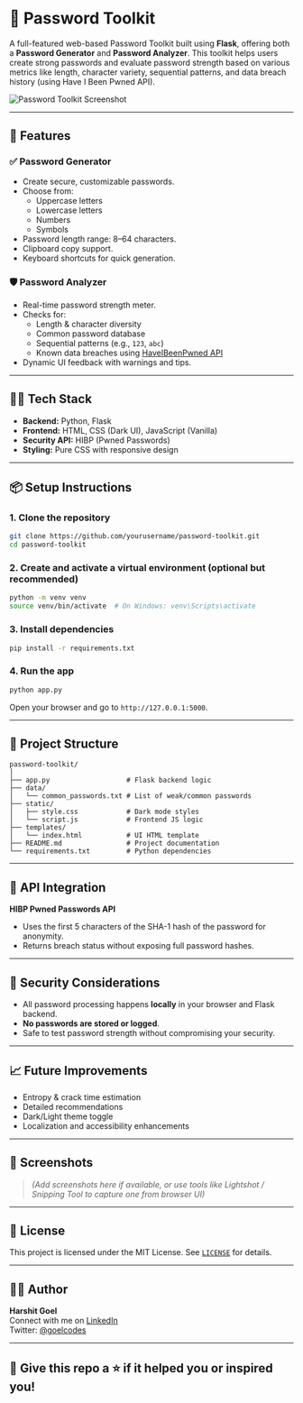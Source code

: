 # 🔐 Password Toolkit

A full-featured web-based Password Toolkit built using **Flask**, offering both a **Password Generator** and **Password Analyzer**. This toolkit helps users create strong passwords and evaluate password strength based on various metrics like length, character variety, sequential patterns, and data breach history (using Have I Been Pwned API).

![Password Toolkit Screenshot](screenshot.png)

---

## 🚀 Features

### ✅ Password Generator
- Create secure, customizable passwords.
- Choose from:
  - Uppercase letters
  - Lowercase letters
  - Numbers
  - Symbols
- Password length range: 8–64 characters.
- Clipboard copy support.
- Keyboard shortcuts for quick generation.

### 🛡️ Password Analyzer
- Real-time password strength meter.
- Checks for:
  - Length & character diversity
  - Common password database
  - Sequential patterns (e.g., `123`, `abc`)
  - Known data breaches using [HaveIBeenPwned API](https://haveibeenpwned.com/API/v3)
- Dynamic UI feedback with warnings and tips.

---

## 🧑‍💻 Tech Stack

- **Backend:** Python, Flask
- **Frontend:** HTML, CSS (Dark UI), JavaScript (Vanilla)
- **Security API:** HIBP (Pwned Passwords)
- **Styling:** Pure CSS with responsive design

---

## 📦 Setup Instructions

### 1. Clone the repository
```bash
git clone https://github.com/yourusername/password-toolkit.git
cd password-toolkit
```

### 2. Create and activate a virtual environment (optional but recommended)
```bash
python -m venv venv
source venv/bin/activate  # On Windows: venv\Scripts\activate
```

### 3. Install dependencies
```bash
pip install -r requirements.txt
```

### 4. Run the app
```bash
python app.py
```

Open your browser and go to `http://127.0.0.1:5000`.

---

## 📂 Project Structure

```
password-toolkit/
│
├── app.py                   # Flask backend logic
├── data/
│   └── common_passwords.txt # List of weak/common passwords
├── static/
│   ├── style.css            # Dark mode styles
│   └── script.js            # Frontend JS logic
├── templates/
│   └── index.html           # UI HTML template
├── README.md                # Project documentation
└── requirements.txt         # Python dependencies
```

---

## 🔑 API Integration

**HIBP Pwned Passwords API**

- Uses the first 5 characters of the SHA-1 hash of the password for anonymity.
- Returns breach status without exposing full password hashes.

---

## 🧪 Security Considerations

- All password processing happens **locally** in your browser and Flask backend.
- **No passwords are stored or logged**.
- Safe to test password strength without compromising your security.

---

## 📈 Future Improvements

- Entropy & crack time estimation
- Detailed recommendations
- Dark/Light theme toggle
- Localization and accessibility enhancements

---

## 📸 Screenshots

> *(Add screenshots here if available, or use tools like Lightshot / Snipping Tool to capture one from browser UI)*

---

## 🧾 License

This project is licensed under the MIT License. See [`LICENSE`](LICENSE) for details.

---

## 🙋‍♂️ Author

**Harshit Goel**  
Connect with me on [LinkedIn](https://www.linkedin.com/in/harshit-goel-dev)  
Twitter: [@goelcodes](https://twitter.com/goelcodes)  

---

## 🌟 Give this repo a ⭐ if it helped you or inspired you!
